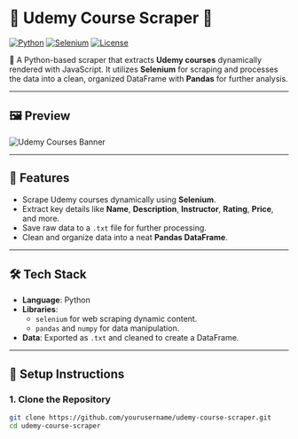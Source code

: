 # 🌟 **Udemy Course Scraper** 🌟  
[![Python](https://img.shields.io/badge/Python-3.9%2B-blue.svg)](https://python.org) [![Selenium](https://img.shields.io/badge/Selenium-Automation-green.svg)](https://www.selenium.dev/) [![License](https://img.shields.io/badge/License-MIT-red.svg)](LICENSE)

🚀 A Python-based scraper that extracts **Udemy courses** dynamically rendered with JavaScript. It utilizes **Selenium** for scraping and processes the data into a clean, organized DataFrame with **Pandas** for further analysis.

---

## 🖼️ **Preview**  
![Udemy Courses Banner](https://via.placeholder.com/800x200.png?text=Udemy+Course+Scraper)

---

## 📜 **Features**  
- Scrape Udemy courses dynamically using **Selenium**.  
- Extract key details like **Name**, **Description**, **Instructor**, **Rating**, **Price**, and more.  
- Save raw data to a `.txt` file for further processing.  
- Clean and organize data into a neat **Pandas DataFrame**.  

---

## 🛠️ **Tech Stack**  
- **Language**: Python  
- **Libraries**:  
  - `selenium` for web scraping dynamic content.  
  - `pandas` and `numpy` for data manipulation.  
- **Data**: Exported as `.txt` and cleaned to create a DataFrame.  

---

## 🚀 **Setup Instructions**  

### 1. Clone the Repository  
```bash  
git clone https://github.com/yourusername/udemy-course-scraper.git  
cd udemy-course-scraper  
